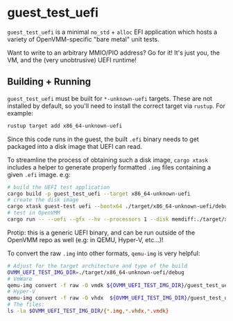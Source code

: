 # guest_test_uefi

`guest_test_uefi` is a minimal `no_std` + `alloc` EFI application which hosts
a variety of OpenVMM-specific "bare metal" unit tests.

Want to write to an arbitrary MMIO/PIO address? Go for it! It's just you, the
VM, and the (very unobtrusive) UEFI runtime!

## Building + Running

`guest_test_uefi` must be built for `*-unknown-uefi` targets. These are not
installed by default, so you'll need to install the correct target via `rustup`.
For example:

```bash
rustup target add x86_64-unknown-uefi
```

Since this code runs in the guest, the built `.efi` binary needs to get packaged
into a disk image that UEFI can read.

To streamline the process of obtaining such a disk image, `cargo xtask` includes
a helper to generate properly formatted `.img` files containing a given `.efi`
image. e.g:

```bash
# build the UEFI test application
cargo build -p guest_test_uefi --target x86_64-unknown-uefi
# create the disk image
cargo xtask guest-test uefi --bootx64 ./target/x86_64-unknown-uefi/debug/guest_test_uefi.efi
# test in OpenVMM
cargo run -- --uefi --gfx --hv --processors 1 --disk memdiff:./target/x86_64-unknown-uefi/debug/guest_test_uefi.img
```

Protip: this is a generic UEFI binary, and can be run outside of the OpenVMM
repo as well (e.g: in QEMU, Hyper-V, etc...)!

To convert the raw `.img` into other formats, `qemu-img` is very helpful:

```bash
# Adjust for the target architecture and type of the build
OVMM_UEFI_TEST_IMG_DIR=./target/x86_64-unknown-uefi/debug
# VmWare
qemu-img convert -f raw -O vmdk ${OVMM_UEFI_TEST_IMG_DIR}/guest_test_uefi.img ${OVMM_UEFI_TEST_IMG_DIR}/guest_test_uefi.vmdk
# Hyper-V
qemu-img convert -f raw -O vhdx  ${OVMM_UEFI_TEST_IMG_DIR}/guest_test_uefi.img ${OVMM_UEFI_TEST_IMG_DIR}/guest_test_uefi.vhdx
# The files:
ls -la $OVMM_UEFI_TEST_IMG_DIR/{*.img,*.vhdx,*.vmdk}
```
